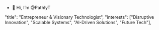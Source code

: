 - 👋 Hi, I’m @PathlyT


"title": "Entrepreneur & Visionary Technologist",
  "interests": ["Disruptive Innovation", "Scalable Systems", "AI-Driven Solutions", "Future Tech"],
  


